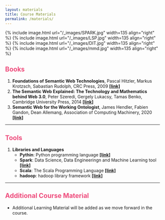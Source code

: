 ```yaml
---
layout: materials
title: Course Materials
permalink: /materials/
---
```


{% include image.html url="/_images/SPARK.jpg" width=135 align="right" %}
{% include image.html url="/_images/LSP.jpg" width=135 align="right" %}
{% include image.html url="/_images/DIT.jpg" width=135 align="right" %}
{% include image.html url="/_images/mmd.jpg" width=135 align="right" %}


<h2 style="color: #ee4c7c;"><b>Books</b></h2>

1. **Foundations of Semantic Web Technologies**, Pascal Hitzler, Markus Krotzsch, Sabastian Rudolph, CRC Press, 2009 **[[link]](https://www.semantic-web-book.org/)**
2. **The Semantic Web Explained: The Technology and Mathematics behind Web 3.0**, Peter Szeredi, Gergely Lukacsy, Tamas Benko, Cambridge University Press, 2014 **[[link]](https://www.cambridge.org/core/books/semantic-web-explained/FE9DFBD2C43245B6594535D2C8BA27D3)**
3. **Semantic Web for the Working Ontologist**, James Hendler, Fabien Gandon, Dean Allemang, Association of Computing Machinery, 2020 **[[link]](https://dl.acm.org/doi/book/10.1145/3382097)**


-------------------------------------------------------------------------------------------------------------------------------

<h2 style="color: #ee4c7c;"><b>Tools</b></h2>

1. **Libraries and Languages**
    - **Pythin**: Python programming language **[[link]](https://www.python.org/)**
    - **Spark**: Data Science, Data Engineeringn and Machine Learning tool **[[link]](https://spark.apache.org/)**
    - **Scala**: The Scala Programming Language **[[link]](https://www.scala-lang.org/)**
    - **hadoop**: hadoop library framework **[[link]](https://hadoop.apache.org/)**


--------------------------------------------------------------------------------------------------------------------------------

<h2 style="color: #ee4c7c;"><b>Additional Course Material</b></h2>

* Additional Learning Material will be added as we move forward in the course.
